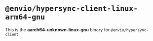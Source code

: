 # `@envio/hypersync-client-linux-arm64-gnu`

This is the **aarch64-unknown-linux-gnu** binary for `@envio/hypersync-client`
